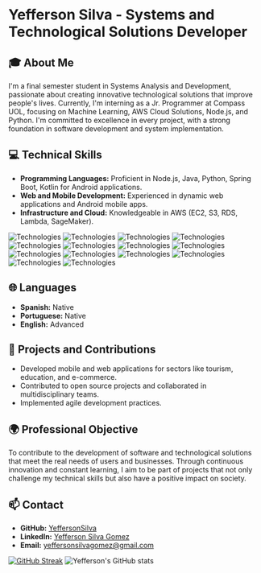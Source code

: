 # Yefferson Silva - Systems and Technological Solutions Developer

## 🎓 About Me
I'm a final semester student in Systems Analysis and Development, passionate about creating innovative technological solutions that improve people's lives. Currently, I'm interning as a Jr. Programmer at Compass UOL, focusing on Machine Learning, AWS Cloud Solutions, Node.js, and Python. I'm committed to excellence in every project, with a strong foundation in software development and system implementation.

## 💻 Technical Skills
- **Programming Languages:** Proficient in Node.js, Java, Python, Spring Boot, Kotlin for Android applications.
- **Web and Mobile Development:** Experienced in dynamic web applications and Android mobile apps.
- **Infrastructure and Cloud:** Knowledgeable in AWS (EC2, S3, RDS, Lambda, SageMaker).
  
![Technologies](https://img.shields.io/badge/Node.js-339933.svg?style=for-the-badge&logo=node.js&logoColor=white)
![Technologies](https://img.shields.io/badge/Java-007396.svg?style=for-the-badge&logo=java&logoColor=white)
![Technologies](https://img.shields.io/badge/Spring_Boot-6DB33F.svg?style=for-the-badge&logo=spring-boot)
![Technologies](https://img.shields.io/badge/Kotlin-0095D5.svg?style=for-the-badge&logo=kotlin&logoColor=white)
![Technologies](https://img.shields.io/badge/Python-3776AB.svg?style=for-the-badge&logo=python&logoColor=white)
![Technologies](https://img.shields.io/badge/AWS-232F3E.svg?style=for-the-badge&logo=amazon-aws&logoColor=white)
![Technologies](https://img.shields.io/badge/Docker-2496ED.svg?style=for-the-badge&logo=docker&logoColor=white)
![Technologies](https://img.shields.io/badge/Linux-FCC624.svg?style=for-the-badge&logo=linux&logoColor=black)
![Technologies](https://img.shields.io/badge/Flutter-02569B.svg?style=for-the-badge&logo=flutter&logoColor=white)
![Technologies](https://img.shields.io/badge/MongoDB-47A248.svg?style=for-the-badge&logo=mongodb&logoColor=white)
![Technologies](https://img.shields.io/badge/JavaScript-F7DF1E.svg?style=for-the-badge&logo=javascript&logoColor=black)
![Technologies](https://img.shields.io/badge/CSS-1572B6.svg?style=for-the-badge&logo=css3&logoColor=white)
![Technologies](https://img.shields.io/badge/HTML-E34F26.svg?style=for-the-badge&logo=html5&logoColor=white)
![Technologies](https://img.shields.io/badge/React_Native-20232A.svg?style=for-the-badge&logo=react&logoColor=61DAFB)








  ## 🌐 Languages
- **Spanish:** Native
- **Portuguese:** Native
- **English:** Advanced

## 🚀 Projects and Contributions
- Developed mobile and web applications for sectors like tourism, education, and e-commerce.
- Contributed to open source projects and collaborated in multidisciplinary teams.
- Implemented agile development practices.

## 🌍 Professional Objective
To contribute to the development of software and technological solutions that meet the real needs of users and businesses. Through continuous innovation and constant learning, I aim to be part of projects that not only challenge my technical skills but also have a positive impact on society.

## 📫 Contact
- **GitHub:** [YeffersonSilva](https://github.com/YeffersonSilva)
- **LinkedIn:** [Yefferson Silva Gomez](https://www.linkedin.com/in/yefferson-silva-gomez-82380b216)
- **Email:** yeffersonsilvagomez@gmail.com

[![GitHub Streak](http://github-readme-streak-stats.herokuapp.com?user=YeffersonSilva&theme=dark&background=000000)](https://git.io/streak-stats)
![Yefferson's GitHub stats](https://github-readme-stats.vercel.app/api?username=yeffersonsilva&show_icons=true&theme=radical)


